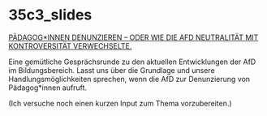 # 35c3_slides

[PÄDAGOG*INNEN DENUNZIEREN – ODER WIE DIE AFD NEUTRALITÄT MIT KONTROVERSITÄT VERWECHSELTE.](https://events.ccc.de/congress/2018/wiki/index.php/Session:Pädagog*innen_denunzieren_–_oder_wie_die_AfD_Neutralität_mit_Kontroversität_verwechselte.)

Eine gemütliche Gesprächsrunde zu den aktuellen Entwicklungen der AfD im Bildungsbereich.
Lasst uns über die Grundlage und unsere Handlungsmöglichkeiten sprechen, wenn die AfD zur Denunzierung von Pädagog*innen aufruft.

(Ich versuche noch einen kurzen Input zum Thema vorzubereiten.)
